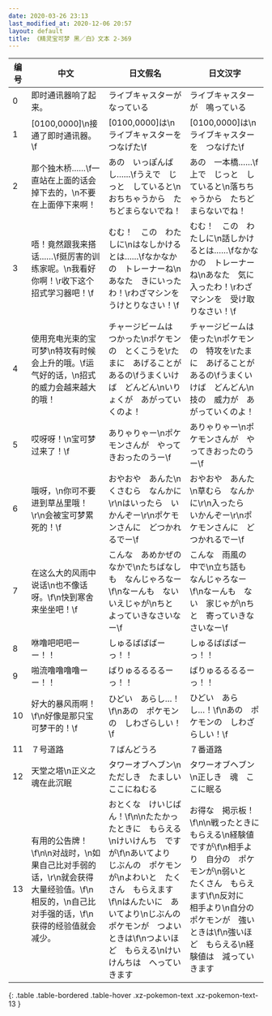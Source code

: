```yaml
---
date: 2020-03-26 23:13
last_modified_at: 2020-12-06 20:57
layout: default
title: 《精灵宝可梦 黑／白》文本 2-369
---
```

| 编号 | 中文 | 日文假名 | 日文汉字 |
| ---- | ---- | ---- | --- |
| 0 | 即时通讯器响了起来。 | ライブキャスターが　なっている | ライブキャスターが　鳴っている |
| 1 | [0100,0000]\n接通了即时通讯器。\f | [0100,0000]は\nライブキャスターを　つなげた\f | [0100,0000]は\nライブキャスターを　つなげた\f |
| 2 | 那个独木桥……\f一直站在上面的话会掉下去的，\n不要在上面停下来啊！ | あの　いっぽんばし……\fうえで　じっと　していると\nおちちゃうから　たちどまらないでね！ | あの　一本橋……\f上で　じっと　していると\n落ちちゃうから　たちどまらないでね！ |
| 3 | 唔！竟然跟我来搭话……\f挺厉害的训练家呢。\n我看好你啊！\r收下这个招式学习器吧！\f | むむ！　この　わたしに\nはなしかけるとは……\fなかなかの　トレーナーね\nあなた　きにいったわ！\rわざマシンを　うけとりなさい！\f | むむ！　この　わたしに\n話しかけるとは……\fなかなかの　トレーナーね\nあなた　気に入ったわ！\rわざマシンを　受け取りなさい！\f |
| 4 | 使用充电光束的宝可梦\n特攻有时候会上升的哦。\f运气好的话，\n招式的威力会越来越大的哦！ | チャージビームは　つかった\nポケモンの　とくこうを\rたまに　あげることが　あるの\fうまくいけば　どんどん\nいりょくが　あがっていくのよ！ | チャージビームは　使った\nポケモンの　特攻を\rたまに　あげることが　あるの\fうまくいけば　どんどん\n技の　威力が　あがっていくのよ！ |
| 5 | 哎呀呀！\n宝可梦过来了！\f | ありゃりゃー\nポケモンさんが　やってきおったのうー\f | ありゃりゃー\nポケモンさんが　やってきおったのうー\f |
| 6 | 哦呀，\n你可不要进到草丛里哦！\r\n会被宝可梦累死的！\f | おやおや　あんた\nくさむら　なんかに\r\nはいったら　いかんぞー\r\nポケモンさんに　どつかれるでー\f | おやおや　あんた\n草むら　なんかに\r\n入ったら　いかんぞー\r\nポケモンさんに　どつかれるでー\f |
| 7 | 在这么大的风雨中说话\n也不像话呀。\f\n快到寒舍来坐坐吧！\f | こんな　あめかぜの　なかで\nたちばなしも　なんじゃろなー\f\nなーんも　ない　いえじゃが\nちと　よっていきなさいなー\f | こんな　雨風の　中で\n立ち話も　なんじゃろなー\f\nなーんも　ない　家じゃが\nちと　寄っていきなさいなー\f |
| 8 | 咻噜吧吧吧ーー！！ | しゅるばばばーっ！！ | しゅるばばばーっ！！ |
| 9 | 啪流噜噜噜噜ーー！！ | ばりゅるるるるーっ！！ | ばりゅるるるるーっ！！ |
| 10 | 好大的暴风雨啊！\f\n好像是那只宝可梦干的！\f | ひどい　あらし…！\f\nあの　ポケモンの　しわざらしい！\f | ひどい　あらし…！\f\nあの　ポケモンの　しわざらしい！\f |
| 11 | ７号道路 | ７ばんどうろ | ７番道路 |
| 12 | 天堂之塔\n正义之魂在此沉眠 | タワーオブヘブン\nただしき　たましい　ここにねむる | タワーオブヘブン\n正しき　魂　ここに眠る |
| 13 | 有用的公告牌！\f\n\n对战时，\n如果自己比对手弱的话，\r\n就会获得大量经验值。\f\n相反的，\n自己比对手强的话，\f\n获得的经验值就会减少。 | おとくな　けいじばん！\f\n\nたたかったときに　もらえる\nけいけんち　ですが\f\nあいてより　じぶんの　ポケモンが\nよわいと　たくさん　もらえます\f\nはんたいに　あいてより\nじぶんの　ポケモンが　つよいときは\f\nつよいほど　もらえる\nけいけんちは　へっていきます | お得な　掲示板！\f\n\n戦ったときに　もらえる\n経験値ですが\f\n相手より　自分の　ポケモンが\n弱いと　たくさん　もらえます\f\n反対に　相手より\n自分の　ポケモンが　強いときは\f\n強いほど　もらえる\n経験値は　減っていきます |
{: .table .table-bordered .table-hover .xz-pokemon-text .xz-pokemon-text-13 }